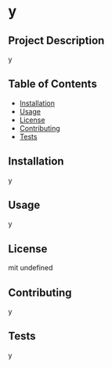 

# y


## Project Description
y

## Table of Contents
* [Installation](#installation)
* [Usage](#usage)
* [License](#license)
* [Contributing](#contributing)
* [Tests](#tests)

## Installation
y

## Usage
y

## License
mit
undefined

## Contributing
y

## Tests
y
